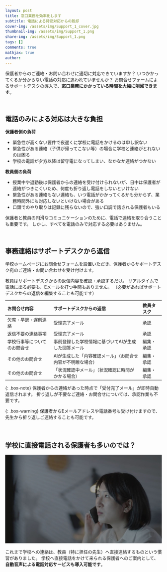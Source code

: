 ```yaml
---
layout: post
title: 窓口業務を効率化します
subtitle: 電話による待受対応からの脱却
cover-img: /assets/img/Support_1_cover.jpg
thumbnail-img: /assets/img/Support_1.png
share-img: /assets/img/Support_1.png
tags: []
comments: true
mathjax: true
author: 
---
```


保護者からのご連絡・お問い合わせに適切に対応できていますか？
いつかかってくるか分からない電話の対応に追われていませんか？
お問合せフォームによるサポートデスクの導入で、**窓口業務にかかっている時間を大幅に削減できます**。

<br>

## 電話のみによる対応は大きな負担

**保護者側の負荷**<br>
- 緊急性が高くない要件で夜遅くに学校に電話をかけるのは申し訳ない
- 緊急性がある連絡（子供が帰ってこない等）の場合に学校と連絡がとれないのは困る
- 学校の電話が夕方以降は留守電になってしまい、なかなか連絡がつかない

**教員側の負荷**<br>
- 授業中や退勤後は保護者からの連絡を受け付けられないが、日中は保護者が連絡がつきにくいため、何度も折り返し電話をしないといけない
- 緊急性がある連絡もない連絡も、いつ電話がかかってくるかも分からず、業務時間外にも対応しないといけない場合がある
- 口頭でのやり取りは記録に残らないので、強い口調で話される保護者もいる

保護者と教員の円滑なコミュニケーションのために、電話で連絡を取り合うことも重要です。
しかし、すべてを電話のみで対応する必要はありません。


<br>

## 事務連絡はサポートデスクから返信
学校ホームページにお問合せフォームを設置いただき、保護者からサポートデスク宛のご連絡・お問い合わせを受け付けます。

教員はサポートデスクからの返信内容を確認・承認するだけ。
リアルタイムで電話に出る必要も、Eメールを打つ手間もありません。
（必要があればサポートデスクからの返信を編集することも可能です）

| お問合せ内容 | サポートデスクからの返信  | 教員タスク |
| :------ |:---  |:--- |
| 欠席・早退・遅刻連絡 | 受理完了メール | 承認 |
| 返信不要の連絡事項 | 受理完了メール | 承認 |
| 学校行事等についてのお問合せ | 事前登録した学校情報に基づいてAIが生成した回答メール | 編集・承認 |
| その他のお問合せ | AIが生成した「内容確認メール」（お問合せ内容が不明瞭な場合） | 編集・承認 |
| その他のお問合せ | 「状況確認中メール」（状況確認に時間がかかる場合） | 編集・承認 |

{: .box-note}
保護者からの連絡があった時点で「受付完了メール」が即時自動返信されます。
折り返しが不要なご連絡・お問合せについては、承認作業も不要です。


{: .box-warning}
保護者からEメールアドレスや電話番号も受け付けますので、先生から折り返しご連絡することも可能です。


　

## 学校に直接電話される保護者も多いのでは？

![phone-call](/assets/img/phone.jpg)

<!-- ![Crepe]({{ '/assets/img/crepe.jpg' | relative_url }}) -->

これまで学校への連絡は、教員（特に担任の先生）へ直接連絡するものという慣習がありました。
学校へ直接電話をかけて来られる保護者へのご案内として、**自動音声による電話対応サービスも導入可能です**。


